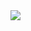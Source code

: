 <img src="https://img.shields.io/badge/Python-3776AB?style=flat-square&logo=Python&logoColor=white"/>

